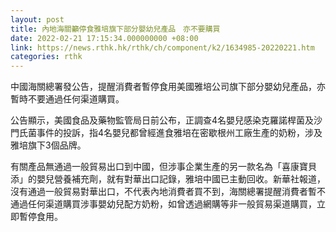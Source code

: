 ```yaml
---
layout: post
title: 內地海關籲停食雅培旗下部分嬰幼兒產品　亦不要購買
date: 2022-02-21 17:15:34.000000000 +08:00
link: https://news.rthk.hk/rthk/ch/component/k2/1634985-20220221.htm
categories: rthk
---
```


中國海關總署發公告，提醒消費者暫停食用美國雅培公司旗下部分嬰幼兒產品，亦暫時不要通過任何渠道購買。

公告顯示，美國食品及藥物監管局日前公布，正調查4名嬰兒感染克羅諾桿菌及沙門氏菌事件的投訴，指4名嬰兒都曾經進食雅培在密歇根州工廠生產的奶粉，涉及雅培旗下3個品牌。

有關產品無通過一般貿易出口到中國，但涉事企業生產的另一款名為「喜康寶貝添」的嬰兒營養補充劑，就有對華出口記錄，雅培中國已主動回收。新華社報道，沒有通過一般貿易對華出口，不代表內地消費者買不到，海關總署提醒消費者暫不通過任何渠道購買涉事嬰幼兒配方奶粉，如曾透過網購等非一般貿易渠道購買，立即暫停食用。
